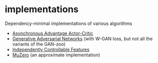 # implementations

Dependency-minimal implementations of various algorithms

- [Asynchronous Advantage Actor-Critic](RL/A3C/)
- [Generative Adversarial Networks](DL/GAN/) (with W-GAN loss, but not all the variants of the GAN-zoo)
- [Independently Controllable Features](DL/ICF_simple)
- [MuZero](RL/MuZero) (an approximate implementation)
